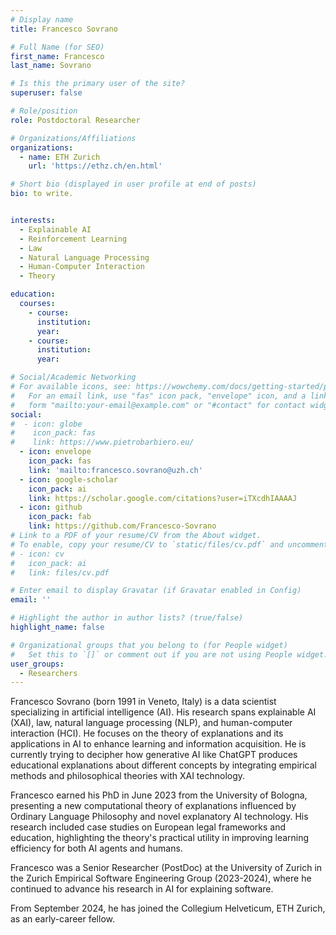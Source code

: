 ```yaml
---
# Display name
title: Francesco Sovrano

# Full Name (for SEO)
first_name: Francesco
last_name: Sovrano

# Is this the primary user of the site?
superuser: false

# Role/position
role: Postdoctoral Researcher

# Organizations/Affiliations
organizations:
  - name: ETH Zurich
    url: 'https://ethz.ch/en.html'

# Short bio (displayed in user profile at end of posts)
bio: to write.


interests:
  - Explainable AI
  - Reinforcement Learning
  - Law
  - Natural Language Processing
  - Human-Computer Interaction
  - Theory

education:
  courses:
    - course: 
      institution: 
      year: 
    - course: 
      institution: 
      year: 

# Social/Academic Networking
# For available icons, see: https://wowchemy.com/docs/getting-started/page-builder/#icons
#   For an email link, use "fas" icon pack, "envelope" icon, and a link in the
#   form "mailto:your-email@example.com" or "#contact" for contact widget.
social:
#  - icon: globe
#    icon_pack: fas
#    link: https://www.pietrobarbiero.eu/
  - icon: envelope
    icon_pack: fas
    link: 'mailto:francesco.sovrano@uzh.ch'
  - icon: google-scholar
    icon_pack: ai
    link: https://scholar.google.com/citations?user=iTXcdhIAAAAJ
  - icon: github
    icon_pack: fab
    link: https://github.com/Francesco-Sovrano
# Link to a PDF of your resume/CV from the About widget.
# To enable, copy your resume/CV to `static/files/cv.pdf` and uncomment the lines below.
# - icon: cv
#   icon_pack: ai
#   link: files/cv.pdf

# Enter email to display Gravatar (if Gravatar enabled in Config)
email: ''

# Highlight the author in author lists? (true/false)
highlight_name: false

# Organizational groups that you belong to (for People widget)
#   Set this to `[]` or comment out if you are not using People widget.
user_groups:
  - Researchers
---
```


Francesco Sovrano (born 1991 in Veneto, Italy) is a data scientist specializing in artificial intelligence (AI). His research spans explainable AI (XAI), law, natural language processing (NLP), and human-computer interaction (HCI). He focuses on the theory of explanations and its applications in AI to enhance learning and information acquisition. He is currently trying to decipher how generative AI like ChatGPT produces educational explanations about different concepts by integrating empirical methods and philosophical theories with XAI technology.

Francesco earned his PhD in June 2023 from the University of Bologna, presenting a new computational theory of explanations influenced by Ordinary Language Philosophy and novel explanatory AI technology. His research included case studies on European legal frameworks and education, highlighting the theory's practical utility in improving learning efficiency for both AI agents and humans.

Francesco was a Senior Researcher (PostDoc) at the University of Zurich in the Zurich Empirical Software Engineering Group (2023-2024), where he continued to advance his research in AI for explaining software.

From September 2024, he has joined the Collegium Helveticum, ETH Zurich, as an early-career fellow.

